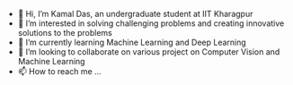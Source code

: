 - 👋 Hi, I’m Kamal Das, an undergraduate student at IIT Kharagpur
- 👀 I’m interested in solving challenging problems and creating innovative solutions to the problems
- 🌱 I’m currently learning Machine Learning and Deep Learning
- 💞️ I’m looking to collaborate on various project on Computer Vision and Machine Learning
- 📫 How to reach me ...

<!---
Kamal492-AI/Kamal492-AI is a ✨ special ✨ repository because its `README.md` (this file) appears on your GitHub profile.
You can click the Preview link to take a look at your changes.
--->
